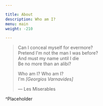 ```yaml
---

title: About
description: Who am I?
menu: main
weight: -210

---
```


>Can I conceal myself for evermore?  
>Pretend I'm not the man I was before?  
>And must my name until I die  
>Be no more than an alibi?
>  
>Who am I? Who am I?  
>I'm *[Georgios Varnavides]*
>
> — Les Miserables

^Placeholder
